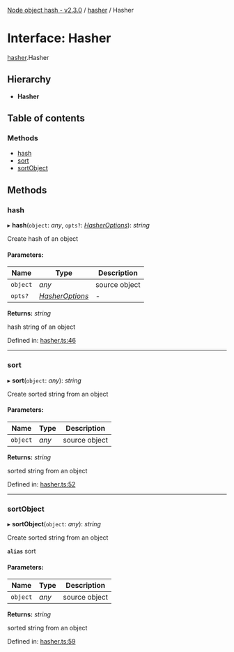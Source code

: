 [Node object hash - v2.3.0](../README.md) / [hasher](../modules/hasher.md) / Hasher

# Interface: Hasher

[hasher](../modules/hasher.md).Hasher

## Hierarchy

- **Hasher**

## Table of contents

### Methods

- [hash](hasher.hasher-1.md#hash)
- [sort](hasher.hasher-1.md#sort)
- [sortObject](hasher.hasher-1.md#sortobject)

## Methods

### hash

▸ **hash**(`object`: _any_, `opts?`: [_HasherOptions_](hasher.export_.hasheroptions.md)): _string_

Create hash of an object

#### Parameters:

| Name     | Type                                               | Description   |
| -------- | -------------------------------------------------- | ------------- |
| `object` | _any_                                              | source object |
| `opts?`  | [_HasherOptions_](hasher.export_.hasheroptions.md) | -             |

**Returns:** _string_

hash string of an object

Defined in: [hasher.ts:46](https://github.com/SkeLLLa/node-object-hash/blob/0fc56f0/src/hasher.ts#L46)

---

### sort

▸ **sort**(`object`: _any_): _string_

Create sorted string from an object

#### Parameters:

| Name     | Type  | Description   |
| -------- | ----- | ------------- |
| `object` | _any_ | source object |

**Returns:** _string_

sorted string from an object

Defined in: [hasher.ts:52](https://github.com/SkeLLLa/node-object-hash/blob/0fc56f0/src/hasher.ts#L52)

---

### sortObject

▸ **sortObject**(`object`: _any_): _string_

Create sorted string from an object

**`alias`** sort

#### Parameters:

| Name     | Type  | Description   |
| -------- | ----- | ------------- |
| `object` | _any_ | source object |

**Returns:** _string_

sorted string from an object

Defined in: [hasher.ts:59](https://github.com/SkeLLLa/node-object-hash/blob/0fc56f0/src/hasher.ts#L59)
